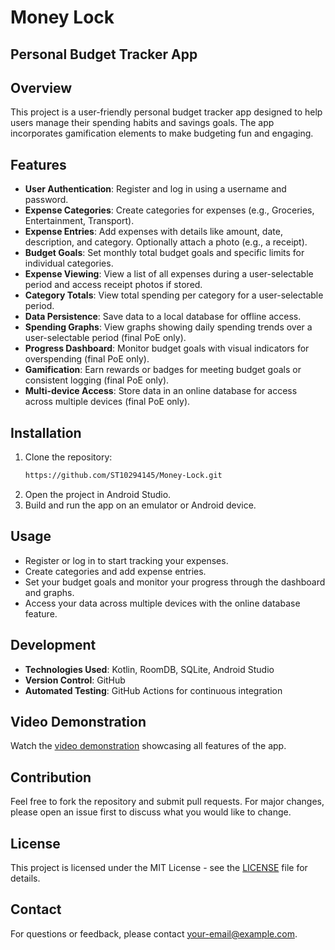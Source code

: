 # Money Lock
## Personal Budget Tracker App

## Overview

This project is a user-friendly personal budget tracker app designed to help users manage their spending habits and savings goals. The app incorporates gamification elements to make budgeting fun and engaging.

## Features

- **User Authentication**: Register and log in using a username and password.
- **Expense Categories**: Create categories for expenses (e.g., Groceries, Entertainment, Transport).
- **Expense Entries**: Add expenses with details like amount, date, description, and category. Optionally attach a photo (e.g., a receipt).
- **Budget Goals**: Set monthly total budget goals and specific limits for individual categories.
- **Expense Viewing**: View a list of all expenses during a user-selectable period and access receipt photos if stored.
- **Category Totals**: View total spending per category for a user-selectable period.
- **Data Persistence**: Save data to a local database for offline access.
- **Spending Graphs**: View graphs showing daily spending trends over a user-selectable period (final PoE only).
- **Progress Dashboard**: Monitor budget goals with visual indicators for overspending (final PoE only).
- **Gamification**: Earn rewards or badges for meeting budget goals or consistent logging (final PoE only).
- **Multi-device Access**: Store data in an online database for access across multiple devices (final PoE only).

## Installation

1. Clone the repository:
   ```bash
   https://github.com/ST10294145/Money-Lock.git
   ```
2. Open the project in Android Studio.
3. Build and run the app on an emulator or Android device.

## Usage

- Register or log in to start tracking your expenses.
- Create categories and add expense entries.
- Set your budget goals and monitor your progress through the dashboard and graphs.
- Access your data across multiple devices with the online database feature.

## Development

- **Technologies Used**: Kotlin, RoomDB, SQLite, Android Studio
- **Version Control**: GitHub
- **Automated Testing**: GitHub Actions for continuous integration

## Video Demonstration

Watch the [video demonstration](https://www.youtube.com/your-video-link) showcasing all features of the app.

## Contribution

Feel free to fork the repository and submit pull requests. For major changes, please open an issue first to discuss what you would like to change.

## License

This project is licensed under the MIT License - see the [LICENSE](LICENSE) file for details.

## Contact

For questions or feedback, please contact [your-email@example.com](mailto:your-email@example.com).

